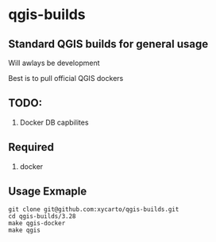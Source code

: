 # qgis-builds

## Standard QGIS builds for general usage

Will awlays be development

Best is to pull official QGIS dockers

## TODO:

1. Docker DB capbilites

## Required

1. docker

## Usage Exmaple

```
git clone git@github.com:xycarto/qgis-builds.git
cd qgis-builds/3.28
make qgis-docker
make qgis
```
